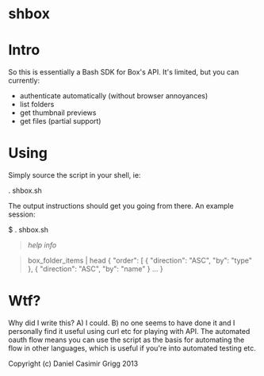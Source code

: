 # shbox

# Intro

So this is essentially a Bash SDK for Box's API. It's limited,
but you can currently:

* authenticate automatically (without browser annoyances)
* list folders
* get thumbnail previews
* get files (partial support)

# Using

Simply source the script in your shell, ie:

. shbox.sh

The output instructions should get you going from there. 
An example session:

$ . shbox.sh
> _help info_

> box\_folder\_items | head
{
  "order": [
    {
      "direction": "ASC",
      "by": "type"
    },
    {
      "direction": "ASC",
      "by": "name"
    }
  ...
}

# Wtf?
Why did I write this? A) I could. B) no one seems to have done it
and I personally find it useful using curl etc for playing with API.
The automated oauth flow means you can use the script as the basis for
automating the flow in other languages, which is useful if you're into
automated testing etc.


Copyright (c) Daniel Casimir Grigg 2013
